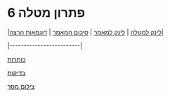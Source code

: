 # פתרון מטלה 6

|[לינק למטלה](https://github.com/erelsgl-at-ariel/research-5783/blob/main/06-python-development/homework.pdf) | [לינק למאמר](https://github.com/VictoKu1/ResearchAlgorithmsCourse1/blob/main/Article/2022%2C%20Chaya%20Amos%20Noam%2C%20Socially%20aware%20assignment%20of%20passengers%20in%20ride%20sharing.pdf) | [סיכום המאמר](https://github.com/VictoKu1/ResearchAlgorithmsCourse1/blob/main/Ex2/Ex2.pdf) | [דוגמאות הרצה](https://github.com/VictoKu1/ResearchAlgorithmsCourse1/blob/main/Ex4/Ex4.pdf)|

|-------------------------|

[כותרות](https://github.com/VictoKu1/networkx/blob/main/networkx/algorithms/approximation/social_aware_assignment_of_passengers_in_ridesharing.py)

[בדיקות](https://github.com/VictoKu1/networkx/blob/main/networkx/algorithms/approximation/tests/test_social_aware_assignment_of_passengers_in_ridesharing.py)

[צילום מסך](https://github.com/VictoKu1/ResearchAlgorithmsCourse1/blob/main/Ex6/Screen.md)













